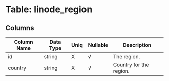 # Table: linode_region

## Columns 

|  Column Name   |  Data Type  | Uniq | Nullable | Description | 
|  ----  | ----  | ----  | ----  | ---- | 
| id | string | X | √ | The region. | 
| country | string | X | √ | Country for the region. | 


